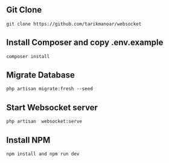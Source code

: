 ## Git Clone

```ssh
git clone https://github.com/tarikmanoar/websocket
```
## Install Composer and copy .env.example
```composer
composer install
```
## Migrate Database
```ssh
php artisan migrate:fresh --seed
```
## Start Websocket server
```ssh
php artisan  websocket:serve
```

## Install NPM
```npm
npm install and npm run dev
```

